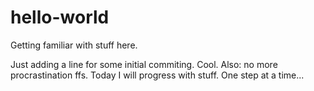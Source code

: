 # hello-world
Getting familiar with stuff here.

Just adding a line for some initial commiting. Cool.
Also: no more procrastination ffs. Today I will progress with stuff. One step at a time...
